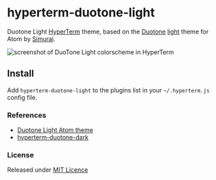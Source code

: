# hyperterm-duotone-light

Duotone Light [HyperTerm](https://hyperterm.org) theme, based on the [Duotone](http://simurai.com/projects/2016/01/01/duotone-themes) [light](https://github.com/simurai/duotone-light-syntax) theme for Atom by [Simurai](http://simurai.com/).

![screenshot of DuoTone Light colorscheme in HyperTerm](http://base2t.one/assets/img/png/screenshot-hyperterm-Base2Tone-Morning-light_693x465.png)

## Install
Add `hyperterm-duotone-light` to the plugins list in your `~/.hyperterm.js` config file.

### References
- [Duotone Light Atom theme](https://github.com/simurai/duotone-light-syntax/)
- [hyperterm-duotone-dark](https://github.com/wilsonminer/hyperterm-duotone-dark)

### License
Released under [MIT Licence](http://atelierbram.mit-license.org)
